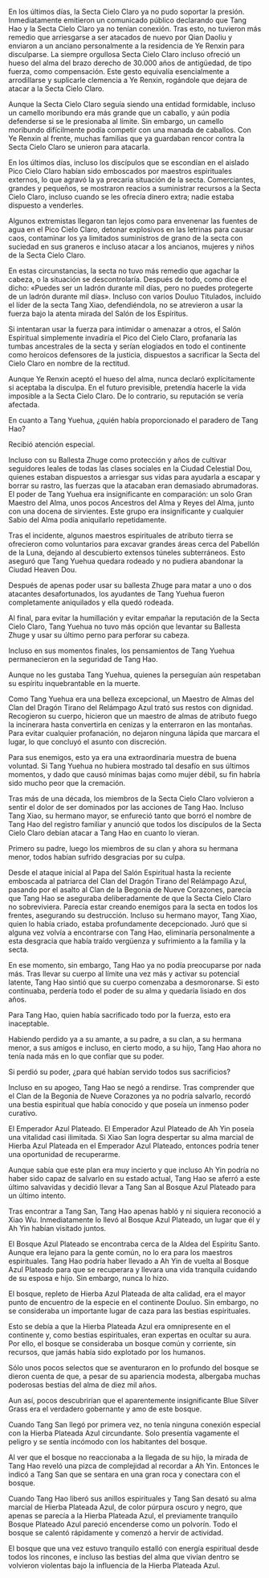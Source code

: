 
En los últimos días, la Secta Cielo Claro ya no pudo soportar la presión. Inmediatamente emitieron un comunicado público declarando que Tang Hao y la Secta Cielo Claro ya no tenían conexión. Tras esto, no tuvieron más remedio que arriesgarse a ser atacados de nuevo por Qian Daoliu y enviaron a un anciano personalmente a la residencia de Ye Renxin para disculparse. La siempre orgullosa Secta Cielo Claro incluso ofreció un hueso del alma del brazo derecho de 30.000 años de antigüedad, de tipo fuerza, como compensación. Este gesto equivalía esencialmente a arrodillarse y suplicarle clemencia a Ye Renxin, rogándole que dejara de atacar a la Secta Cielo Claro.

Aunque la Secta Cielo Claro seguía siendo una entidad formidable, incluso un camello moribundo era más grande que un caballo, y aún podía defenderse si se le presionaba al límite. Sin embargo, un camello moribundo difícilmente podía competir con una manada de caballos. Con Ye Renxin al frente, muchas familias que ya guardaban rencor contra la Secta Cielo Claro se unieron para atacarla.

En los últimos días, incluso los discípulos que se escondían en el aislado Pico Cielo Claro habían sido emboscados por maestros espirituales externos, lo que agravó la ya precaria situación de la secta. Comerciantes, grandes y pequeños, se mostraron reacios a suministrar recursos a la Secta Cielo Claro, incluso cuando se les ofrecía dinero extra; nadie estaba dispuesto a venderles.

Algunos extremistas llegaron tan lejos como para envenenar las fuentes de agua en el Pico Cielo Claro, detonar explosivos en las letrinas para causar caos, contaminar los ya limitados suministros de grano de la secta con suciedad en sus graneros e incluso atacar a los ancianos, mujeres y niños de la Secta Cielo Claro.

En estas circunstancias, la secta no tuvo más remedio que agachar la cabeza, o la situación se descontrolaría. Después de todo, como dice el dicho: «Puedes ser un ladrón durante mil días, pero no puedes protegerte de un ladrón durante mil días». Incluso con varios Douluo Titulados, incluido el líder de la secta Tang Xiao, defendiéndola, no se atrevieron a usar la fuerza bajo la atenta mirada del Salón de los Espíritus.

Si intentaran usar la fuerza para intimidar o amenazar a otros, el Salón Espiritual simplemente invadiría el Pico del Cielo Claro, profanaría las tumbas ancestrales de la secta y serían elogiados en todo el continente como heroicos defensores de la justicia, dispuestos a sacrificar la Secta del Cielo Claro en nombre de la rectitud.

Aunque Ye Renxin aceptó el hueso del alma, nunca declaró explícitamente si aceptaba la disculpa. En el futuro previsible, pretendía hacerle la vida imposible a la Secta Cielo Claro. De lo contrario, su reputación se vería afectada.

En cuanto a Tang Yuehua, ¿quién había proporcionado el paradero de Tang Hao?

Recibió atención especial.

Incluso con su Ballesta Zhuge como protección y años de cultivar seguidores leales de todas las clases sociales en la Ciudad Celestial Dou, quienes estaban dispuestos a arriesgar sus vidas para ayudarla a escapar y borrar su rastro, las fuerzas que la atacaban eran demasiado abrumadoras. El poder de Tang Yuehua era insignificante en comparación: un solo Gran Maestro del Alma, unos pocos Ancestros del Alma y Reyes del Alma, junto con una docena de sirvientes. Este grupo era insignificante y cualquier Sabio del Alma podía aniquilarlo repetidamente.

Tras el incidente, algunos maestros espirituales de atributo tierra se ofrecieron como voluntarios para excavar grandes áreas cerca del Pabellón de la Luna, dejando al descubierto extensos túneles subterráneos. Esto aseguró que Tang Yuehua quedara rodeado y no pudiera abandonar la Ciudad Heaven Dou.

Después de apenas poder usar su ballesta Zhuge para matar a uno o dos atacantes desafortunados, los ayudantes de Tang Yuehua fueron completamente aniquilados y ella quedó rodeada.

Al final, para evitar la humillación y evitar empañar la reputación de la Secta Cielo Claro, Tang Yuehua no tuvo más opción que levantar su Ballesta Zhuge y usar su último perno para perforar su cabeza.

Incluso en sus momentos finales, los pensamientos de Tang Yuehua permanecieron en la seguridad de Tang Hao.

Aunque no les gustaba Tang Yuehua, quienes la perseguían aún respetaban su espíritu inquebrantable en la muerte.

Como Tang Yuehua era una belleza excepcional, un Maestro de Almas del Clan del Dragón Tirano del Relámpago Azul trató sus restos con dignidad. Recogieron su cuerpo, hicieron que un maestro de almas de atributo fuego la incinerara hasta convertirla en cenizas y la enterraron en las montañas. Para evitar cualquier profanación, no dejaron ninguna lápida que marcara el lugar, lo que concluyó el asunto con discreción.

Para sus enemigos, esto ya era una extraordinaria muestra de buena voluntad. Si Tang Yuehua no hubiera mostrado tal desafío en sus últimos momentos, y dado que causó mínimas bajas como mujer débil, su fin habría sido mucho peor que la cremación.

Tras más de una década, los miembros de la Secta Cielo Claro volvieron a sentir el dolor de ser dominados por las acciones de Tang Hao. Incluso Tang Xiao, su hermano mayor, se enfureció tanto que borró el nombre de Tang Hao del registro familiar y anunció que todos los discípulos de la Secta Cielo Claro debían atacar a Tang Hao en cuanto lo vieran.

Primero su padre, luego los miembros de su clan y ahora su hermana menor, todos habían sufrido desgracias por su culpa.

Desde el ataque inicial al Papa del Salón Espiritual hasta la reciente emboscada al patriarca del Clan del Dragón Tirano del Relámpago Azul, pasando por el asalto al Clan de la Begonia de Nueve Corazones, parecía que Tang Hao se aseguraba deliberadamente de que la Secta Cielo Claro no sobreviviera. Parecía estar creando enemigos para la secta en todos los frentes, asegurando su destrucción. Incluso su hermano mayor, Tang Xiao, quien lo había criado, estaba profundamente decepcionado. Juró que si alguna vez volvía a encontrarse con Tang Hao, eliminaría personalmente a esta desgracia que había traído vergüenza y sufrimiento a la familia y la secta.

En ese momento, sin embargo, Tang Hao ya no podía preocuparse por nada más. Tras llevar su cuerpo al límite una vez más y activar su potencial latente, Tang Hao sintió que su cuerpo comenzaba a desmoronarse. Si esto continuaba, perdería todo el poder de su alma y quedaría lisiado en dos años.

Para Tang Hao, quien había sacrificado todo por la fuerza, esto era inaceptable.

Habiendo perdido ya a su amante, a su padre, a su clan, a su hermana menor, a sus amigos e incluso, en cierto modo, a su hijo, Tang Hao ahora no tenía nada más en lo que confiar que su poder.

Si perdió su poder, ¿para qué habían servido todos sus sacrificios?

Incluso en su apogeo, Tang Hao se negó a rendirse. Tras comprender que el Clan de la Begonia de Nueve Corazones ya no podría salvarlo, recordó una bestia espiritual que había conocido y que poseía un inmenso poder curativo.

El Emperador Azul Plateado. El Emperador Azul Plateado de Ah Yin poseía una vitalidad casi ilimitada. Si Xiao San logra despertar su alma marcial de Hierba Azul Plateada en el Emperador Azul Plateado, entonces podría tener una oportunidad de recuperarme.

Aunque sabía que este plan era muy incierto y que incluso Ah Yin podría no haber sido capaz de salvarlo en su estado actual, Tang Hao se aferró a este último salvavidas y decidió llevar a Tang San al Bosque Azul Plateado para un último intento.

Tras encontrar a Tang San, Tang Hao apenas habló y ni siquiera reconoció a Xiao Wu. Inmediatamente lo llevó al Bosque Azul Plateado, un lugar que él y Ah Yin habían visitado juntos.

El Bosque Azul Plateado se encontraba cerca de la Aldea del Espíritu Santo. Aunque era lejano para la gente común, no lo era para los maestros espirituales. Tang Hao podría haber llevado a Ah Yin de vuelta al Bosque Azul Plateado para que se recuperara y llevara una vida tranquila cuidando de su esposa e hijo. Sin embargo, nunca lo hizo.

El bosque, repleto de Hierba Azul Plateada de alta calidad, era el mayor punto de encuentro de la especie en el continente Douluo. Sin embargo, no se consideraba un importante lugar de caza para las bestias espirituales.

Esto se debía a que la Hierba Plateada Azul era omnipresente en el continente y, como bestias espirituales, eran expertas en ocultar su aura. Por ello, el bosque se consideraba un bosque común y corriente, sin recursos, que jamás había sido explotado por los humanos.

Sólo unos pocos selectos que se aventuraron en lo profundo del bosque se dieron cuenta de que, a pesar de su apariencia modesta, albergaba muchas poderosas bestias del alma de diez mil años.

Aun así, pocos descubrirían que el aparentemente insignificante Blue Silver Grass era el verdadero gobernante y amo de este bosque.

Cuando Tang San llegó por primera vez, no tenía ninguna conexión especial con la Hierba Plateada Azul circundante. Solo presentía vagamente el peligro y se sentía incómodo con los habitantes del bosque.

Al ver que el bosque no reaccionaba a la llegada de su hijo, la mirada de Tang Hao reveló una pizca de complejidad al recordar a Ah Yin. Entonces le indicó a Tang San que se sentara en una gran roca y conectara con el bosque.

Cuando Tang Hao liberó sus anillos espirituales y Tang San desató su alma marcial de Hierba Plateada Azul, de color púrpura oscuro y negro, que apenas se parecía a la Hierba Plateada Azul, el previamente tranquilo Bosque Plateado Azul pareció encenderse como un polvorín. Todo el bosque se calentó rápidamente y comenzó a hervir de actividad.

El bosque que una vez estuvo tranquilo estalló con energía espiritual desde todos los rincones, e incluso las bestias del alma que vivían dentro se volvieron violentas bajo la influencia de la Hierba Plateada Azul.